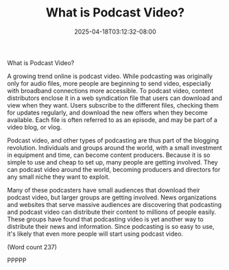 ﻿---
title: "What is Podcast Video?"
date: 2025-04-18T03:12:32-08:00
description: "Podcasting Tips for Web Success"
featured_image: "/images/Podcasting.jpg"
tags: ["Podcasting"]
---

What is Podcast Video? 

A growing trend online is podcast video. While
podcasting was originally only for audio files, more
people are beginning to send video, especially with
broadband connections more accessible. To podcast
video, content distributors enclose it in a web
syndication file that users can download and view when
they want. Users subscribe to the different files,
checking them for updates regularly, and download the
new offers when they become available. Each file is
often referred to as an episode, and may be part of a
video blog, or vlog.

Podcast video, and other types of podcasting are thus
part of the blogging revolution. Individuals and groups
around the world, with a small investment in equipment
and time, can become content producers. Because it is
so simple to use and cheap to set up, many people are
getting involved. They can podcast video around the
world, becoming producers and directors for any small
niche they want to exploit.

Many of these podcasters have small audiences that
download their podcast video, but larger groups are
getting involved. News organizations and websites that
serve massive audiences are discovering that podcasting
and podcast video can distribute their content to
millions of people easily. These groups have found that
podcasting video is yet another way to distribute their
news and information. Since podcasting is so easy to
use, it's likely that even more people will start using
podcast video.      

(Word count 237)

PPPPP

